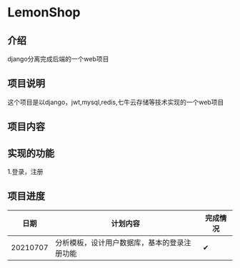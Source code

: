 # LemonShop


## 介绍

django分离完成后端的一个web项目



## 项目说明
这个项目是以django，jwt,mysql,redis,七牛云存储等技术实现的一个web项目



## 项目内容




## 实现的功能
1.登录，注册



## 项目进度

|  日期   |  计划内容  |  完成情况  | 
| ---- | ---- | ---- |
| 20210707 | 分析模板，设计用户数据库，基本的登录注册功能 | ✔ |